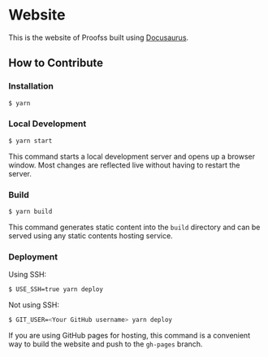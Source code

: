 # Website

This is the website of Proofss built using [Docusaurus](https://docusaurus.io/).

## How to Contribute

### Installation

```sh
$ yarn
```

### Local Development

```sh
$ yarn start
```

This command starts a local development server and opens up a browser window. Most changes are reflected live without having to restart the server.

### Build

```sh
$ yarn build
```

This command generates static content into the `build` directory and can be served using any static contents hosting service.

### Deployment

Using SSH:

```sh
$ USE_SSH=true yarn deploy
```

Not using SSH:

```sh
$ GIT_USER=<Your GitHub username> yarn deploy
```

If you are using GitHub pages for hosting, this command is a convenient way to build the website and push to the `gh-pages` branch.
